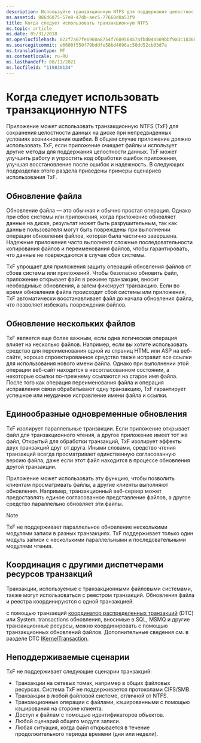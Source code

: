 ```yaml
---
description: Используйте транзакционную NTFS для поддержания целостности данных.
ms.assetid: 886d6075-57e8-47db-aec5-77660d0a53f9
title: Когда следует использовать транзакционную NTFS
ms.topic: article
ms.date: 05/31/2018
ms.openlocfilehash: 022f7a67fe6960a8754f768956457afbd04a509bbf9a3c18360b4651e4d9ccda
ms.sourcegitcommit: e6600f550f79bddfe58bd4696ac50dd52cb03d7e
ms.translationtype: MT
ms.contentlocale: ru-RU
ms.lasthandoff: 08/11/2021
ms.locfileid: "119830134"
---
```

# <a name="when-to-use-transactional-ntfs"></a>Когда следует использовать транзакционную NTFS

Приложение может использовать транзакционную NTFS (TxF) для сохранения целостности данных на диске при непредвиденных условиях возникновения ошибки. В общем случае приложение должно использовать TxF, если приложение очищает файлы и использует другие методы для поддержания целостности данных. TxF может улучшить работу и упростить код обработки ошибок приложения, улучшая восстановление после ошибок и надежность. В следующих подразделах этого раздела приведены примеры сценариев использования TxF.

## <a name="updating-a-file"></a>Обновление файла

Обновление файла — это обычная и обычно простая операция. Однако при сбое системы или приложения, когда приложение обновляет данные на диске, результат может быть разрушительным, так как данные пользователя могут быть повреждены при выполнении операции обновления файлов, которая была частично завершена. Надежные приложения часто выполняют сложные последовательности копирования файлов и переименования файлов, чтобы гарантировать, что данные не повреждаются в случае сбоя системы.

TxF упрощает для приложения защиту операций обновления файлов от сбоев системы или приложений. Чтобы безопасно обновить файл, приложение открывает файл в режиме транзакции, вносит необходимые обновления, а затем фиксирует транзакцию. Если во время обновления файла происходит сбой системы или приложения, TxF автоматически восстанавливает файл до начала обновления файла, что позволяет избежать повреждения файлов.

## <a name="multi-file-updates"></a>Обновление нескольких файлов

TxF является еще более важным, если одна логическая операция влияет на несколько файлов. Например, если вы хотите использовать средство для переименования одной из страниц HTML или ASP на веб-сайте, хорошо спроектированное средство также исправит все ссылки для использования нового имени файла. Однако при выполнении этой операции веб-сайт находится в несогласованном состоянии, а некоторые ссылки по-прежнему ссылаются на старое имя файла. После того как операция переименования файла и операция исправления связи обрабатывают одну транзакцию, TxF гарантирует успешное или неудачное исправление имени файла и ссылки.

## <a name="consistent-concurrent-updates"></a>Единообразные одновременные обновления

TxF изолирует параллельные транзакции. Если приложение открывает файл для транзакционного чтения, а другое приложение имеет тот же файл, Открытый для обработки транзакций, TxF изолирует эффекты двух транзакций друг от друга. Иными словами, средство чтения транзакций всегда просматривает единственную согласованную версию файла, даже если этот файл находится в процессе обновления другой транзакции.

Приложение может использовать эту функцию, чтобы позволить клиентам просматривать файлы, а другие клиенты выполняют обновления. Например, транзакционный веб-сервер может предоставлять единое согласованное представление файлов, а другое средство параллельно обновляет эти файлы.

> [!Note]  
> TxF не поддерживает параллельное обновление несколькими модулями записи в разных транзакциях. TxF поддерживает только один модуль записи с несколькими параллельными и последовательными модулями чтения.

 

## <a name="coordinating-with-other-transacted-resource-managers"></a>Координация с другими диспетчерами ресурсов транзакций

Транзакции, используемые с транзакционными файловыми системами, также могут использоваться с реестром транзакций. Обновления файла и реестра координируются с одной транзакцией.

с помощью транзакций [координатор распределенных транзакций](/previous-versions/windows/desktop/mscs/distributed-transaction-coordinator) (DTC) или System. transactions обновления, вносимые в SQL, MSMQ и другие транзакционные ресурсы, можно координировать с помощью транзакционных обновлений файлов. Дополнительные сведения см. в разделе DTC [IKernelTransaction](/previous-versions/windows/desktop/aa344210(v=vs.85)).

## <a name="unsupported-scenarios"></a>Неподдерживаемые сценарии

TxF не поддерживает следующие сценарии транзакций:

-   Транзакции на сетевых томах, например в общих файловых ресурсах. Система TxF не поддерживается протоколами CIFS/SMB.
-   Транзакции в любой файловой системе, отличной от NTFS.
-   Транзакционные операции с файлами, кэшированными с помощью кэширования на стороне клиента.
-   Доступ к файлам с помощью идентификаторов объектов.
-   Любой сценарий общего модуля записи.
-   Любая ситуация, когда файл открывается в течение продолжительного периода времени (дни или недели).

 

 
